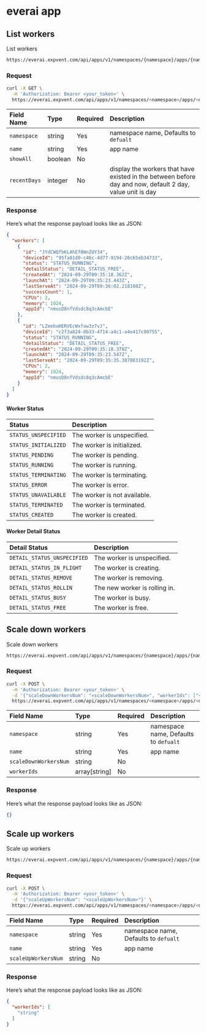 # everai app

## List workers

List workers

```bash
https://everai.expvent.com/api/apps/v1/namespaces/{namespace}/apps/{name}/workers
```

### Request

```bash
curl -X GET \
  -H 'Authorization: Bearer <your_token>' \
  https://everai.expvent.com/api/apps/v1/namespaces/<namespace>/apps/<name>/workers
```

|Field Name |Type |Required |Description |
|:-------------- |:--------------|:--------------|:--------------|
|`namespace` | string| Yes | namespace name, Defaults to `defualt`|
|`name` | string| Yes |app name|
|`showAll`   |boolean | No ||
|`recentDays`  |integer | No |display the workers that have existed in the between before day and now, default 2 day, value unit is day|

### Response

Here’s what the response payload looks like as JSON:

```json
{
  "workers": [
    {
      "id": "JYdCWQfbKLAhEf8WnZUY34",
      "deviceId": "95fa81d0-c46c-4d77-9194-20c65eb34733",
      "status": "STATUS_RUNNING",
      "detailStatus": "DETAIL_STATUS_FREE",
      "createdAt": "2024-09-29T09:35:18.362Z",
      "launchAt": "2024-09-29T09:35:23.443Z",
      "lastServeAt": "2024-09-29T09:36:02.218108Z",
      "successCount": 1,
      "CPUs": 2,
      "memory": 1024,
      "appId": "nmusD8nfVdsdc8q3cAmcbE"
    },
    {
      "id": "LZeebuHERVEcWxfaw3z7vJ",
      "deviceId": "c2f3a824-0b33-4f14-a4c1-a4e417c90755",
      "status": "STATUS_RUNNING",
      "detailStatus": "DETAIL_STATUS_FREE",
      "createdAt": "2024-09-29T09:35:18.370Z",
      "launchAt": "2024-09-29T09:35:23.547Z",
      "lastServeAt": "2024-09-29T09:35:35.387883192Z",
      "CPUs": 2,
      "memory": 1024,
      "appId": "nmusD8nfVdsdc8q3cAmcbE"
    }
  ]
}
```

#### Worker Status

|Status |Description |
|:-------------- |:--------------|
|`STATUS_UNSPECIFIED` |The worker is unspecified. |
|`STATUS_INITIALIZED` |The worker is initialized. |
|`STATUS_PENDING` |The worker is pending. |
|`STATUS_RUNNING` |The worker is running. |
|`STATUS_TERMINATING` |The worker is terminating. |
|`STATUS_ERROR` |The worker is error. |
|`STATUS_UNAVAILABLE` |The worker is not available.|
|`STATUS_TERMINATED` |The worker is terminated.|
|`STATUS_CREATED` |The worker is created. |

#### Worker Detail Status

|Detail Status |Description |
|:-------------- |:--------------|
|`DETAIL_STATUS_UNSPECIFIED` |The worker is unspecified.|
|`DETAIL_STATUS_IN_FLIGHT` |The worker is creating.|
|`DETAIL_STATUS_REMOVE` |The worker is removing.|
|`DETAIL_STATUS_ROLLIN` |The new worker is rolling in.|
|`DETAIL_STATUS_BUSY` |The worker is busy.|
|`DETAIL_STATUS_FREE` |The worker is free.|

## Scale down workers

Scale down workers

```bash
https://everai.expvent.com/api/apps/v1/namespaces/{namespace}/apps/{name}/workers:scale-down
```

### Request

```bash
curl -X POST \
  -H 'Authorization: Bearer <your_token>' \
  -d '{"scaleDownWorkersNum": "<scaleDownWorkersNum>", "workerIds": ["<workerIds>"]}' \
  https://everai.expvent.com/api/apps/v1/namespaces/<namespace>/apps/<name>/workers:scale-down
```

|Field Name |Type |Required |Description |
|:-------------- |:--------------|:--------------|:--------------|
|`namespace` | string|Yes | namespace name, Defaults to `defualt`|
|`name` | string|Yes |app name|
|`scaleDownWorkersNum`   |string |No ||
|`workerIds`  |array[string] |No ||

### Response

Here’s what the response payload looks like as JSON:

```json
{}
```

## Scale up workers

Scale up workers

```bash
https://everai.expvent.com/api/apps/v1/namespaces/{namespace}/apps/{name}/workers:scale-up
```

### Request

```bash
curl -X POST \
  -H 'Authorization: Bearer <your_token>' \
  -d '{"scaleUpWorkersNum": "<scaleUpWorkersNum>"}' \
  https://everai.expvent.com/api/apps/v1/namespaces/<namespace>/apps/<name>/workers:scale-up
```

|Field Name |Type |Required |Description |
|:-------------- |:--------------|:--------------|:--------------|
|`namespace` | string|Yes | namespace name, Defaults to `defualt`|
|`name` | string|Yes |app name|
|`scaleUpWorkersNum` |string |No ||

### Response

Here’s what the response payload looks like as JSON:

```json
{
  "workerIds": [
    "string"
  ]
}
```